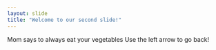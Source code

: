 ```yaml
---
layout: slide
title: "Welcome to our second slide!"
---
```

Mom says to always eat your vegetables
Use the left arrow to go back!
